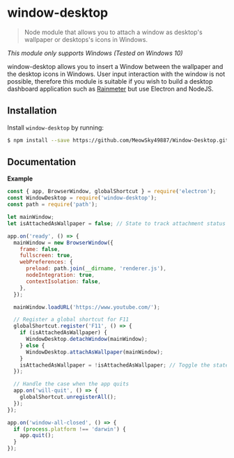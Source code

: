 <!-- Make sure you edit doc/README.hbs rather than README.md because the latter is auto-generated -->

window-desktop
================

> Node module that allows you to attach a window as desktop's wallpaper or desktops's icons in Windows.

*This module only supports Windows (Tested on Windows 10)*

window-desktop allows you to insert a Window between the wallpaper and the desktop icons in Windows. User input interaction with the window is not possible, therefore this module is suitable if you wish to build a desktop dashboard application such as [Rainmeter](https://rainmeter.net) but use Electron and NodeJS.

Installation
------------

Install `window-desktop` by running:

```sh
$ npm install --save https://github.com/MeowSky49887/Window-Desktop.git
```


Documentation
-------------

**Example**

```js
const { app, BrowserWindow, globalShortcut } = require('electron');
const WindowDesktop = require('window-desktop');
const path = require('path');

let mainWindow;
let isAttachedAsWallpaper = false; // State to track attachment status

app.on('ready', () => {
  mainWindow = new BrowserWindow({
    frame: false,
    fullscreen: true,
    webPreferences: {
      preload: path.join(__dirname, 'renderer.js'),
      nodeIntegration: true,
      contextIsolation: false,
    },
  });

  mainWindow.loadURL('https://www.youtube.com/');

  // Register a global shortcut for F11
  globalShortcut.register('F11', () => {
    if (isAttachedAsWallpaper) {
      WindowDesktop.detachWindow(mainWindow);
    } else {
      WindowDesktop.attachAsWallpaper(mainWindow);
    }
    isAttachedAsWallpaper = !isAttachedAsWallpaper; // Toggle the state
  });

  // Handle the case when the app quits
  app.on('will-quit', () => {
    globalShortcut.unregisterAll();
  });
});

app.on('window-all-closed', () => {
  if (process.platform !== 'darwin') {
    app.quit();
  }
});

```
